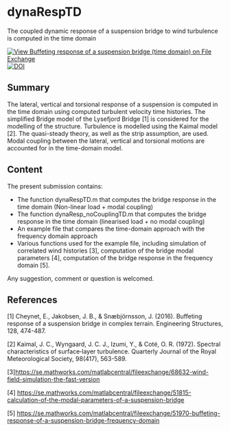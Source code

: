 # dynaRespTD
The coupled dynamic response of a suspension bridge to wind turbulence is computed in the time domain

[![View Buffeting response of a suspension bridge (time domain) on File Exchange](https://www.mathworks.com/matlabcentral/images/matlab-file-exchange.svg)](https://se.mathworks.com/matlabcentral/fileexchange/73436-buffeting-response-of-a-suspension-bridge-time-domain)
[![DOI](https://zenodo.org/badge/249145922.svg)](https://zenodo.org/badge/latestdoi/249145922)

## Summary

The lateral, vertical and torsional response of a suspension is computed in the time domain using computed turbulent velocity time histories. The simplified Bridge model of the Lysefjord Bridge [1] is considered for the modelling of the structure. Turbulence is modelled using the Kaimal model [2]. The quasi-steady theory, as well as the strip assumption, are used. Modal coupling between the lateral, vertical and torsional motions are accounted for in the time-domain model.

## Content

The present submission contains:
- The function dynaRespTD.m that computes the bridge response in the time domain (Non-linear  load + modal coupling)
- The function dynaResp_noCouplingTD.m that computes the bridge response in the time domain (linearised  load + no modal coupling)
- An example file  that compares the time-domain approach with the frequency domain approach 
- Various functions used for the example file, including simulation of correlated wind histories [3], computation of the bridge modal parameters [4], computation of the bridge response in the frequency domain [5].

Any suggestion, comment or question is welcomed.


## References

[1] Cheynet, E., Jakobsen, J. B., & Snæbjörnsson, J. (2016). Buffeting response of a suspension bridge in complex terrain. Engineering Structures, 128, 474-487.

[2] Kaimal, J. C., Wyngaard, J. C. J., Izumi, Y., & Coté, O. R. (1972). Spectral characteristics of surface‐layer turbulence. Quarterly Journal of the Royal Meteorological Society, 98(417), 563-589.

[3]https://se.mathworks.com/matlabcentral/fileexchange/68632-wind-field-simulation-the-fast-version 

[4] https://se.mathworks.com/matlabcentral/fileexchange/51815-calculation-of-the-modal-parameters-of-a-suspension-bridge 

[5] https://se.mathworks.com/matlabcentral/fileexchange/51970-buffeting-response-of-a-suspension-bridge-frequency-domain 
